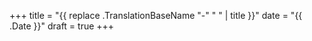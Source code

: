 +++
title = "{{ replace .TranslationBaseName "-" " " | title }}"
date = "{{ .Date }}"
draft = true
+++

